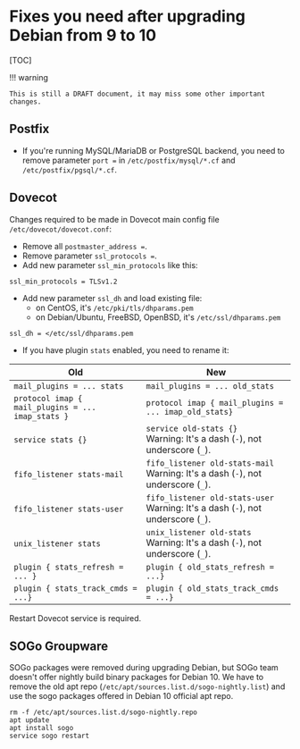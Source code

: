 # Fixes you need after upgrading Debian from 9 to 10

[TOC]

!!! warning

    This is still a DRAFT document, it may miss some other important changes.

## Postfix

* If you're running MySQL/MariaDB or PostgreSQL backend, you need to remove
  parameter `port =` in `/etc/postfix/mysql/*.cf` and `/etc/postfix/pgsql/*.cf`.

## Dovecot

Changes required to be made in Dovecot main config file `/etc/dovecot/dovecot.conf`:

* Remove all `postmaster_address =`.
* Remove parameter `ssl_protocols =`.
* Add new parameter `ssl_min_protocols` like this:

```
ssl_min_protocols = TLSv1.2
```

* Add new parameter `ssl_dh` and load existing file:
    * on CentOS, it's `/etc/pki/tls/dhparams.pem`
    * on Debian/Ubuntu, FreeBSD, OpenBSD, it's `/etc/ssl/dhparams.pem`

```
ssl_dh = </etc/ssl/dhparams.pem
```

* If you have plugin `stats` enabled, you need to rename it:

Old | New
---|---
`mail_plugins = ... stats` | `mail_plugins = ... old_stats`
`protocol imap { mail_plugins = ... imap_stats }` | `protocol imap { mail_plugins = ... imap_old_stats}`
`service stats {}` | `service old-stats {}`<br/>Warning: It's a dash (`-`), not underscore (`_`).
`fifo_listener stats-mail` | `fifo_listener old-stats-mail`<br/>Warning: It's a dash (`-`), not underscore (`_`).
`fifo_listener stats-user` | `fifo_listener old-stats-user`<br/>Warning: It's a dash (`-`), not underscore (`_`).
`unix_listener stats` | `unix_listener old-stats`<br/>Warning: It's a dash (`-`), not underscore (`_`).
`plugin { stats_refresh = ... }` | `plugin { old_stats_refresh = ...}`
`plugin { stats_track_cmds = ...}` | `plugin { old_stats_track_cmds = ...}`

Restart Dovecot service is required.

## SOGo Groupware

SOGo packages were removed during upgrading Debian, but SOGo team doesn't
offer nightly build binary packages for Debian 10. We have to remove the
old apt repo (`/etc/apt/sources.list.d/sogo-nightly.list`) and use the sogo
packages offered in Debian 10 official apt repo.

```
rm -f /etc/apt/sources.list.d/sogo-nightly.repo
apt update
apt install sogo
service sogo restart
```
